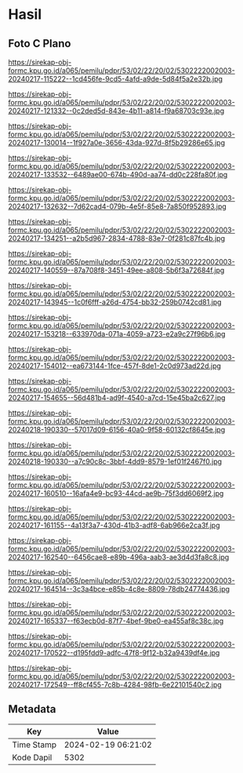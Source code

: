 # Hasil

## Foto C Plano

https://sirekap-obj-formc.kpu.go.id/a065/pemilu/pdpr/53/02/22/20/02/5302222002003-20240217-115222--1cd456fe-9cd5-4afd-a9de-5d84f5a2e32b.jpg

https://sirekap-obj-formc.kpu.go.id/a065/pemilu/pdpr/53/02/22/20/02/5302222002003-20240217-121332--0c2ded5d-843e-4b11-a814-f9a68703c93e.jpg

https://sirekap-obj-formc.kpu.go.id/a065/pemilu/pdpr/53/02/22/20/02/5302222002003-20240217-130014--1f927a0e-3656-43da-927d-8f5b29286e65.jpg

https://sirekap-obj-formc.kpu.go.id/a065/pemilu/pdpr/53/02/22/20/02/5302222002003-20240217-133532--6489ae00-674b-490d-aa74-dd0c228fa80f.jpg

https://sirekap-obj-formc.kpu.go.id/a065/pemilu/pdpr/53/02/22/20/02/5302222002003-20240217-132632--7d62cad4-079b-4e5f-85e8-7a850f952893.jpg

https://sirekap-obj-formc.kpu.go.id/a065/pemilu/pdpr/53/02/22/20/02/5302222002003-20240217-134251--a2b5d967-2834-4788-83e7-0f281c87fc4b.jpg

https://sirekap-obj-formc.kpu.go.id/a065/pemilu/pdpr/53/02/22/20/02/5302222002003-20240217-140559--87a708f8-3451-49ee-a808-5b6f3a72684f.jpg

https://sirekap-obj-formc.kpu.go.id/a065/pemilu/pdpr/53/02/22/20/02/5302222002003-20240217-143945--1c0f6fff-a26d-4754-bb32-259b0742cd81.jpg

https://sirekap-obj-formc.kpu.go.id/a065/pemilu/pdpr/53/02/22/20/02/5302222002003-20240217-153218--633970da-071a-4059-a723-e2a9c27f96b6.jpg

https://sirekap-obj-formc.kpu.go.id/a065/pemilu/pdpr/53/02/22/20/02/5302222002003-20240217-154012--ea673144-1fce-457f-8de1-2c0d973ad22d.jpg

https://sirekap-obj-formc.kpu.go.id/a065/pemilu/pdpr/53/02/22/20/02/5302222002003-20240217-154655--56d481b4-ad9f-4540-a7cd-15e45ba2c627.jpg

https://sirekap-obj-formc.kpu.go.id/a065/pemilu/pdpr/53/02/22/20/02/5302222002003-20240218-190330--57017d09-6156-40a0-9f58-60132cf8645e.jpg

https://sirekap-obj-formc.kpu.go.id/a065/pemilu/pdpr/53/02/22/20/02/5302222002003-20240218-190330--a7c90c8c-3bbf-4dd9-8579-1ef01f2467f0.jpg

https://sirekap-obj-formc.kpu.go.id/a065/pemilu/pdpr/53/02/22/20/02/5302222002003-20240217-160510--16afa4e9-bc93-44cd-ae9b-75f3dd6069f2.jpg

https://sirekap-obj-formc.kpu.go.id/a065/pemilu/pdpr/53/02/22/20/02/5302222002003-20240217-161155--4a13f3a7-430d-41b3-adf8-6ab966e2ca3f.jpg

https://sirekap-obj-formc.kpu.go.id/a065/pemilu/pdpr/53/02/22/20/02/5302222002003-20240217-162540--6456cae8-e89b-496a-aab3-ae3d4d3fa8c8.jpg

https://sirekap-obj-formc.kpu.go.id/a065/pemilu/pdpr/53/02/22/20/02/5302222002003-20240217-164514--3c3a4bce-e85b-4c8e-8809-78db24774436.jpg

https://sirekap-obj-formc.kpu.go.id/a065/pemilu/pdpr/53/02/22/20/02/5302222002003-20240217-165337--f63ecb0d-87f7-4bef-9be0-ea455af8c38c.jpg

https://sirekap-obj-formc.kpu.go.id/a065/pemilu/pdpr/53/02/22/20/02/5302222002003-20240217-170522--d195fdd9-adfc-47f8-9f12-b32a9439df4e.jpg

https://sirekap-obj-formc.kpu.go.id/a065/pemilu/pdpr/53/02/22/20/02/5302222002003-20240217-172549--ff8cf455-7c8b-4284-98fb-6e22101540c2.jpg


## Metadata

| Key        | Value               |
| ---------- | ------------------- |
| Time Stamp | 2024-02-19 06:21:02 |
| Kode Dapil | 5302                |



